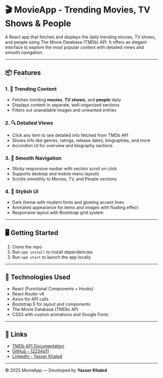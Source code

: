 # 🎬 MovieApp - Trending Movies, TV Shows & People

A React app that fetches and displays the daily trending movies, TV shows, and people using The Movie Database (TMDb) API. It offers an elegant interface to explore the most popular content with detailed views and smooth navigation.

---

## 📦 Features

### 1. 🎥 Trending Content
- Fetches trending **movies**, **TV shows**, and **people** daily
- Displays content in separate, well-organized sections
- Filters out unavailable images and unwanted entries

### 2. 🔍 Detailed Views
- Click any item to see detailed info fetched from TMDb API
- Shows info like genres, ratings, release dates, biographies, and more
- Accordion UI for overview and biography sections

### 3. 🧭 Smooth Navigation
- Sticky responsive navbar with section scroll on click
- Supports desktop and mobile menu layouts
- Scrolls smoothly to Movies, TV, and People sections

### 4. 🎨 Stylish UI
- Dark theme with modern fonts and glowing accent lines
- Animated appearance for items and images with floating effect
- Responsive layout with Bootstrap grid system

---

## 🖥️ Getting Started

1. Clone the repo  
2. Run `npm install` to install dependencies  
3. Run `npm start` to launch the app locally  

---

## 🧰 Technologies Used

- React (Functional Components + Hooks)  
- React Router v6  
- Axios for API calls  
- Bootstrap 5 for layout and components  
- The Movie Database (TMDb) API  
- CSS3 with custom animations and Google Fonts  

---

## 🔗 Links

- [TMDb API Documentation](https://developers.themoviedb.org/3)  
- [GitHub - 12234g11](https://github.com/12234g11)  
- [LinkedIn - Yasser Khaled](https://www.linkedin.com/in/yasser-khalid-69a905297)  

---

© 2025 MovieApp — Developed by **Yasser Khaled**
